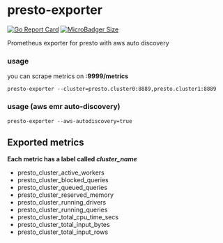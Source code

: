 # presto-exporter 
[![Go Report Card](https://goreportcard.com/badge/github.com/The-Data-Appeal-Company/presto-exporter)](https://goreportcard.com/report/github.com/The-Data-Appeal-Company/presto-exporter)
[![MicroBadger Size](https://img.shields.io/microbadger/image-size/The-Data-Appeal-Company/presto-exporter)](https://cloud.docker.com/u/garugaru/repository/docker/garugaru/presto-exporter)


Prometheus exporter for presto with aws auto discovery 

### usage

you can scrape metrics on **<exporter-host>:9999/metrics**

```
presto-exporter --cluster=presto.cluster0:8889,presto.cluster1:8889
```

### usage (aws emr auto-discovery)
```
presto-exporter --aws-autodiscovery=true
```

## Exported metrics 
**Each metric has a label called *cluster_name***

* presto_cluster_active_workers
* presto_cluster_blocked_queries          
* presto_cluster_queued_queries           
* presto_cluster_reserved_memory           
* presto_cluster_running_drivers          
* presto_cluster_running_queries           
* presto_cluster_total_cpu_time_secs          
* presto_cluster_total_input_bytes          
* presto_cluster_total_input_rows           
